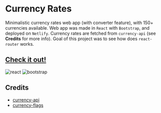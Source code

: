 # Currency Rates

Minimalistic currency rates web app (with converter feature), with 150+ currencies available. Web app was made in `React` with `Bootstrap`, and deployed on `Netlify`. Currency rates are fetched from `currency-api` (see **Credits** for more info). Goal of this project was to see how does `react-router` works.

## [Check it out!](https://currency-rates-sam.netlify.app/)

![react](https://img.icons8.com/office/30/000000/react.png)
![bootstrap](https://img.icons8.com/external-tal-revivo-color-tal-revivo/30/000000/external-bootstrap-a-free-and-open-source-css-framework-logo-color-tal-revivo.png)

## Credits

- [currency-api](https://github.com/fawazahmed0/currency-api)
- [currency-flags](https://github.com/transferwise/currency-flags)
